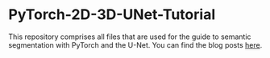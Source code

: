 # PyTorch-2D-3D-UNet-Tutorial

This repository comprises all files that are used for the guide to semantic segmentation with PyTorch and the U-Net.
You can find the blog posts [here](https://johschmidt42.medium.com/).

